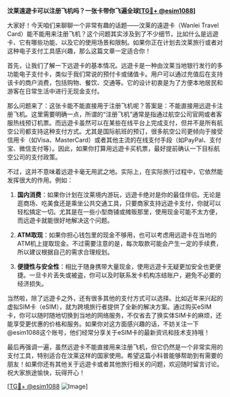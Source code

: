 **汶莱遠遊卡可以注册飞机吗？一张卡带你飞遍全球[[TG💪+ @esim1088](https://t.me/s/esim1088)]**

大家好！今天咱们来聊聊一个非常有趣的话题——汶莱的遠遊卡（Wanlei Travel Card）能不能用来注册飞机？这个问题其实涉及到了不少细节，比如什么是远遊卡、它有哪些功能、以及它的使用场景和限制。如果你正在计划去汶莱旅行或者对这种电子支付工具感兴趣，那么这篇文章一定适合你！

首先，让我们了解一下远遊卡的基本情况。远遊卡是一种由汶莱当地银行发行的多功能电子支付卡，类似于我们常说的预付卡或储值卡。用户可以通过充值后在支持该卡的商户消费，包括购物、餐饮、交通等。它的设计初衷是为了方便本地居民和游客在日常生活中进行无现金支付。

那么问题来了：这张卡能不能直接用于注册飞机呢？答案是：不能直接用远遊卡注册飞机。这里需要明确一点，所谓的“注册飞机”通常是指通过航空公司官网或者客服热线预订机票。而远遊卡虽然可以在某些在线平台上完成支付，但并不是所有航空公司都支持这种支付方式。尤其是国际航班的预订，很多航空公司更倾向于接受信用卡（如Visa、MasterCard）或者其他主流的在线支付手段（如PayPal、支付宝、微信支付等）。因此，如果你打算用远遊卡买机票，最好提前确认一下目标航空公司的支付政策。

不过，这并不意味着远遊卡毫无用武之地。实际上，在实际旅行过程中，它依然能发挥很大的作用。例如：

1. **国内消费**：如果你计划在汶莱境内游玩，远遊卡绝对是你的最佳伴侣。无论是逛商场、吃美食还是乘坐公共交通工具，只要商家支持远遊卡支付，你就可以轻松搞定一切。尤其是在一些小型商铺或摊贩那里，使用现金可能不太方便，而远遊卡就能很好地解决这个问题。
   
2. **ATM取现**：如果你担心钱包里的现金不够用，也可以考虑用远遊卡在当地的ATM机上提取现金。不过需要注意的是，每次取款可能会产生一定的手续费，所以建议根据自己的需求合理规划。

3. **便捷性与安全性**：相比于随身携带大量现金，使用远遊卡无疑更加安全也更便捷。一旦卡片丢失或被盗，你可以及时联系发卡机构冻结账户，避免不必要的经济损失。

当然啦，除了远遊卡之外，还有很多其他的支付方式可以选择。比如近年来兴起的虚拟SIM卡（eSIM），就为跨境旅行者提供了全新的解决方案。通过购买eSIM卡，你可以随时随地切换到当地的网络服务，不仅省去了换实体SIM卡的麻烦，还能享受更优惠的价格和服务。如果你对这方面感兴趣的话，不妨关注一下@esim1088这个账号，他们经常分享关于eSIM卡的最新资讯和技术支持哦！

最后再强调一遍，虽然远遊卡不能直接用来注册飞机，但它仍然是一个非常实用的支付工具，特别适合在汶莱这样的国家使用。希望这篇小科普能够帮助到有需要的朋友！如果你还有其他关于远遊卡或者其他旅行相关的问题，欢迎随时留言讨论。祝大家旅途愉快，玩得开心！

[[TG💪+ @esim1088](https://t.me/s/esim1088) ![Image](https://i.postimg.cc/4NQfJmqS/Snipaste-2025-05-13-00-14-12.png)]
